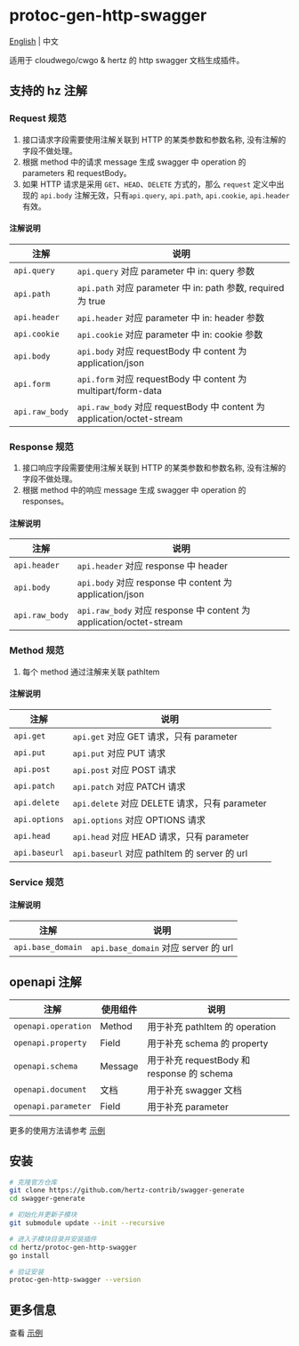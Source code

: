 # protoc-gen-http-swagger

[English](README.md) | 中文

适用于 cloudwego/cwgo & hertz 的 http swagger 文档生成插件。

## 支持的 hz 注解

### Request 规范

1. 接口请求字段需要使用注解关联到 HTTP 的某类参数和参数名称, 没有注解的字段不做处理。
2. 根据 method 中的请求 message 生成 swagger 中 operation 的 parameters 和 requestBody。
3. 如果 HTTP 请求是采用 `GET`、`HEAD`、`DELETE` 方式的，那么 `request` 定义中出现的 `api.body` 注解无效，只有`api.query`, `api.path`, `api.cookie`, `api.header` 有效。

#### 注解说明

| 注解             | 说明                                                                 |  
|----------------|--------------------------------------------------------------------|
| `api.query`    | `api.query` 对应 parameter 中 in: query 参数                            |  
| `api.path`     | `api.path` 对应 parameter 中 in: path 参数, required 为 true             |
| `api.header`   | `api.header` 对应 parameter 中 in: header 参数                          |       
| `api.cookie`   | `api.cookie` 对应 parameter 中 in: cookie 参数                          |
| `api.body`     | `api.body` 对应 requestBody 中 content 为 application/json             | 
| `api.form`     | `api.form` 对应 requestBody 中 content 为 multipart/form-data          | 
| `api.raw_body` | `api.raw_body` 对应 requestBody 中 content 为 application/octet-stream | 

### Response 规范

1. 接口响应字段需要使用注解关联到 HTTP 的某类参数和参数名称, 没有注解的字段不做处理。
2. 根据 method 中的响应 message 生成 swagger 中 operation 的 responses。

#### 注解说明

| 注解             | 说明                                                              |  
|----------------|-----------------------------------------------------------------|
| `api.header`   | `api.header` 对应 response 中 header                               |
| `api.body`     | `api.body` 对应 response 中 content 为 application/json             |
| `api.raw_body` | `api.raw_body` 对应 response 中 content 为 application/octet-stream |

### Method 规范

1. 每个 method 通过注解来关联 pathItem

#### 注解说明

| 注解            | 说明                                       |  
|---------------|------------------------------------------|
| `api.get`     | `api.get` 对应 GET 请求，只有 parameter         |
| `api.put`     | `api.put` 对应 PUT 请求                      |
| `api.post`    | `api.post` 对应 POST 请求                    |
| `api.patch`   | `api.patch` 对应 PATCH 请求                  |
| `api.delete`  | `api.delete` 对应 DELETE 请求，只有 parameter   |
| `api.options` | `api.options` 对应 OPTIONS 请求              |
| `api.head`    | `api.head` 对应 HEAD 请求，只有 parameter       |
| `api.baseurl` | `api.baseurl` 对应 pathItem 的 server 的 url |

### Service 规范

#### 注解说明

| 注解                | 说明                                |  
|-------------------|-----------------------------------|
| `api.base_domain` | `api.base_domain` 对应 server 的 url |

## openapi 注解

| 注解                  | 使用组件    | 说明                                   |  
|---------------------|---------|--------------------------------------|
| `openapi.operation` | Method  | 用于补充 pathItem 的 operation            |
| `openapi.property`  | Field   | 用于补充 schema 的 property               |
| `openapi.schema`    | Message | 用于补充 requestBody 和 response 的 schema |
| `openapi.document`  | 文档      | 用于补充 swagger 文档                      |
| `openapi.parameter` | Field   | 用于补充 parameter                       |

更多的使用方法请参考 [示例](example/idl/hello.proto)

## 安装

```sh
# 克隆官方仓库
git clone https://github.com/hertz-contrib/swagger-generate
cd swagger-generate

# 初始化并更新子模块
git submodule update --init --recursive

# 进入子模块目录并安装插件
cd hertz/protoc-gen-http-swagger
go install

# 验证安装
protoc-gen-http-swagger --version
```

## 更多信息

查看 [示例](example/idl/hello.proto)




